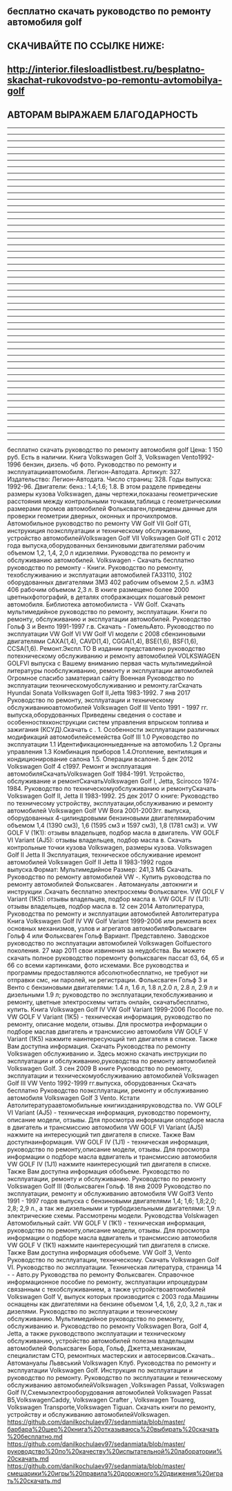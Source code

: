 бесплатно скачать руководство по ремонту автомобиля golf
--------------------------------------------------
СКАЧИВАЙТЕ ПО ССЫЛКЕ НИЖЕ:
--------------------------------------------------
http://interior.filesloadlistbest.ru/besplatno-skachat-rukovodstvo-po-remontu-avtomobilya-golf
--------------------------------------------------
АВТОРАМ ВЫРАЖАЕМ БЛАГОДАРНОСТЬ
--------------------------------------------------
--------------------------------------------------
--------------------------------------------------
--------------------------------------------------
--------------------------------------------------
--------------------------------------------------
--------------------------------------------------
--------------------------------------------------
--------------------------------------------------
--------------------------------------------------
--------------------------------------------------
--------------------------------------------------
--------------------------------------------------
--------------------------------------------------
--------------------------------------------------
--------------------------------------------------
--------------------------------------------------
--------------------------------------------------
--------------------------------------------------
--------------------------------------------------
--------------------------------------------------
--------------------------------------------------
--------------------------------------------------
--------------------------------------------------
--------------------------------------------------
--------------------------------------------------
--------------------------------------------------
--------------------------------------------------
--------------------------------------------------
--------------------------------------------------
--------------------------------------------------
--------------------------------------------------
--------------------------------------------------
--------------------------------------------------
--------------------------------------------------
--------------------------------------------------
--------------------------------------------------
--------------------------------------------------
--------------------------------------------------
--------------------------------------------------
--------------------------------------------------
--------------------------------------------------
--------------------------------------------------
--------------------------------------------------
--------------------------------------------------
--------------------------------------------------
--------------------------------------------------
--------------------------------------------------
--------------------------------------------------
--------------------------------------------------
бесплатно скачать руководство по ремонту автомобиля golf Цена: 1 150 руб. Есть в наличии. Книга Volkswagen Golf 3, Volkswagen Vento1992-1996 бензин, дизель. чб фото. Руководство по ремонту и эксплуатацииавтомобиля. Легион-Aвтодата. Артикул: 327. Издательство: Легион-Aвтодата. Число страниц: 328. Годы выпуска: 1992-96. Двигатели: бенз.: 1.4;1.6; 1.8. В этом разделе приведены размеры кузова Volkswagen, даны чертежи,показаны геометрические расстояния между контрольными точками,таблица с геометрическими размерами промов автомобилей Фольксваген,приведены данные для проверки геометрии дверных, оконных и прочихпромов. Автомобильное руководство по ремонту VW Golf VII  Golf GTI, инструкиция поэксплуатации и техническому обслуживанию, устройство автомобилейVolkswagen Golf VII  Volkswagen Golf GTI c 2012 года выпуска,оборудованных бензиновыми двигателями рабочим объемом 1,2, 1,4, 2,0 л идизелями. Руководства по ремонту и обслуживанию автомобилей. Volkswagen - Скачать бесплатно руководство по ремонту - Книги. Руководство по ремонту, техобслуживанию и эксплуатации автомобилей ГАЗ3110, 3102 оборудованных двигателями ЗМЗ 402 рабочим объемом 2,5 л. иЗМЗ 406 рабочим объемом 2,3 л. В книге размещено более 2000 цветныхфотографий, в деталях отображающих пошаговый ремонт автомобиля. Библиотека автомобилиста - VW Golf. Скачать мультимедийное руководство по ремонту, эксплуатации. Книги по ремонту, обслуживанию и эксплуатации автомобилей. Руководство Гольф 3 и Венто 1991-1997 г.в.  Скачать - ГомельАвто. Руководство по эксплуатации VW Golf VI VW Golf VI модели с 2008 сбензиновыми двигателями САХА(1,4), CAVD(1,4), CGGA(1,4), BSE(1,6), BSF(1,6), CCSA(1,6). Ремонт.Экспл.ТО В издании представлено руководство потехническому обслуживанию и ремонту автомобилей VOLKSWAGEN GOLFVI выпуска с
Вашему вниманию первая часть мультимедийной литературы пообслуживанию, ремонту и эксплуатации автомобилей Огромное спасибо заматериал сайту Военная  Руководство по эксплуатации техническомуобслуживанию и ремонту.rarСкачать Hyundai Sonata  Vollkswagen Golf II,Jetta 1983-1992. 7 янв 2017  Руководство по ремонту, эксплуатации и техническому обслуживаниюавтомобилей Volkswagen Golf III  Vento 1991 - 1997 гг. выпуска,оборудованных  Приведены сведения о составе и особенностяхконструкции систем управления впрыском топлива и зажигания (КСУД).Скачать с . 1. Особенности эксплуатации различных модификаций автомобилейсемейства Golf III 1.0 Руководство по эксплуатации 1.1 Идентификационныеданные на автомобиль 1.2 Органы управления 1.3 Комбинация приборов 1.4.Отопление, вентиляция и кондиционирование салона 1.5. Операции всалоне. 5 дек 2012  Volkswagen Golf 4 с1997. Ремонт и эксплуатация автомобиляСкачатьVolkswagen Golf 1984-1991. Устройство, обслуживание и ремонтСкачатьVolkswagen Golf I, Jetta, Scirocco 1974-1984. Руководство по техническомуобслуживанию и ремонтуСкачать Volkswagen Golf II, Jetta II 1983-1992. 25 дек 2017  О книге: Руководство по техничесому устройству, эксплуатации,обслуживанию и ремонту автомобилей Volkswagen Golf  VW Bora 2001-2003гг. выпуска, оборудованных 4-цилиндровыми бензиновыми двигателямирабочим объемом 1,4 (1390 см3), 1,6 (1595 см3 и 1597 см3), 1,8 (1781 см3) и. VW GOLF V (1K1): отзывы владельцев, подбор масла в двигатель. VW GOLF VI Variant (AJ5): отзывы владельцев, подбор масла в. Скачать контрольные точки кузова Volkswagen, размеры кузова. Volkswagen Golf II  Jetta II Эксплуатация, техническое обслуживание иремонт автомобилей Volkswagen Golf II  Jetta II 1983-1992 годов выпуска.Формат: Мультимедийное Размер: 241,3 МБ Скачать. Руководство по ремонту автомобилей VW -. Купить руководства по ремонту автомобилей Фольксваген . Автомануалы ,автокниги и инструкции .Скачать бесплатно электросхемы Фольксваген.
VW GOLF V Variant (1K5): отзывы владельцев, подбор масла в. VW GOLF IV (1J1): отзывы владельцев, подбор масла в. 12 сен 2014  Автолитература, Руководства по ремонту и эксплуатации автомобилей Автолитература  Книга Volkswagen Golf IV  VW Golf Variant 1999-2006 или ремонта всех основных механизмов, узлов и агрегатов автомобиляФольксваген Гольф 4 или Фольксваген Гольф Вариант. Представлено. Заводское руководство по эксплуатации автомобилей Volkswagen Golfшестого поколения. 27 мар 2011   свои извинения за неудобства. Вы можете скачать полное руководство поремонту фольксваген пассат б3, б4, б5 и б6 со всеми картинками, фото исхемами. Все руководства и программы предоставляются абсолютнобесплатно, не требуют ни отправки смс, ни паролей, ни регистрации. Фольксваген Гольф 3 и Венто с бензиновыми двигателями: 1.4 л, 1.6 л, 1.8 л,2.0 л, 2.8 л, 2.9 л и дизельными 1.9 л; руководство по эксплуатации,техобслуживанию и ремонту, цветные электросхемы читать онлайн, скачатьбесплатно, купить. Книга Volkswagen Golf IV  VW Golf Variant 1999-2006 Пособие по. VW GOLF V Variant (1K5) - техническая информация, руководство по ремонту, описание модели, отзывы.  Для просмотра информации о подборе маслав двигатель и трансмиссию автомобиля VW GOLF V Variant (1K5) нажмите наинтересующий тип двигателя в списке. Также Вам доступна информация. Скачать Руководства по ремонту Volkswagen обслуживанию и. Здесь можно скачать инструкции по эксплуатации и обслуживанию,руководства по ремонту автомобилей Volkswagen Golf. 3 сен 2009  В книге Руководство по ремонту, эксплуатации и техническомуобслуживанию автомобилей Volkswagen Golf III  VW Vento 1992-1999 гг.выпуска, оборудованных  Скачать бесплатно Руководство поэксплуатации, ремонту и обслуживанию автомобиля Volkswagen Golf 3 Vento. Кстати
Автолитератураавтомобильные книгиизданияруководства по. VW GOLF VI Variant (AJ5) - техническая информация, руководство поремонту, описание модели, отзывы.  Для просмотра информации оподборе масла в двигатель и трансмиссию автомобиля VW GOLF VI Variant (AJ5) нажмите на интересующий тип двигателя в списке. Также Вам доступнаинформация. VW GOLF IV (1J1) - техническая информация, руководство по ремонту,описание модели, отзывы.  Для просмотра информации о подборе масла вдвигатель и трансмиссию автомобиля VW GOLF IV (1J1) нажмите наинтересующий тип двигателя в списке. Также Вам доступна информация обобъеме. Руководство по эксплуатации, ремонту и обслуживанию. Руководство по ремонту Volkswagen Golf III (Фольксваген Гольф. 18 янв 2009  Руководство по эксплуатации, ремонту и обслуживанию автомобиля VW Golf3  Vento 1991 - 1997 годов выпуска с бензиновыми двигателями 1,4; 1,6; 1,8;2,0; 2,8; 2,9 л., а так же дизельными и турбодизельными двигателями: 1,9 л. электрические схемы. Рассмотрены модели. Руководства Volskwagen  Автомобильный сайт. VW GOLF V (1K1) - техническая информация, руководство по ремонту,описание модели, отзывы.  Для просмотра информации о подборе масла вдвигатель и трансмиссию автомобиля VW GOLF V (1K1) нажмите наинтересующий тип двигателя в списке. Также Вам доступна информация обобъеме. VW Golf 3, Vento Руководство по эксплуатации, техническому. Скачать Volkswagen Golf VI. Руководство по эксплуатации. Техническая литература, страница 14 -  - Авто.ру
Руководства по ремонту Фольксваген. Справочное информационное пособие по ремонту, эксплуатации ипроцедурам связанным с техобслуживанием, а также устройствоавтомобилей Volkswagen Golf V, выпуск которых производится с 2003 года.Машины оснащены как двигателями на бензине объемом 1,4, 1,6, 2,0, 3,2 л.,так и дизелями. Руководство по эксплуатации и техническому обслуживанию. Мультимедийное руководство по ремонту, обслуживанию и. Руководство по ремонту Volkswagen Bora, Golf 4, Jetta, а также руководствопо эксплуатации и техническому обслуживанию, устройство автомобилей полезна владельцам автомобилей Фольксваген Бора, Гольф, Джетта,механикам, специалистам СТО, ремонтных мастерских и автосервисов.Скачать.. Автомануалы  Льввський Volkswagen Клуб. Руководства по ремонту и эксплуатации Volkswagen Golf. Инструкция по эксплуатации и руководство по ремонту. Руководство по эксплуатации и техническому обслуживанию автомобилейVolkswagen ,Volkswagen Passat, Volkswagen Golf IV,Схемыэлектрооборудования автомобилей Volkswagen Passat B5,VolkswagenCaddy, Volkswagen Crafter , Volkswagen Touareg, Volkswagen Transporte,Volkswagen Tiguan. Скачать книги по ремонту, устройству и обслуживанию автомобилейVolkswagen.
https://github.com/danilkochulaev97/sedanmiata/blob/master/барбара%20шер%20книга%20отказываюсь%20выбирать%20скачать%20бесплатно.md
https://github.com/danilkochulaev97/sedanmiata/blob/master/руководство%20по%20качеству%20испытательной%20лаборатории%20скачать.md
https://github.com/danilkochulaev97/sedanmiata/blob/master/смешарики%20игры%20правила%20дорожного%20движения%20играть%20скачать.md